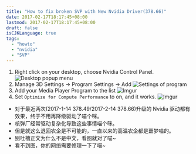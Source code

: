 ```yaml
---
title: "How to fix broken SVP with New Nvidia Driver(378.66)"
date: 2017-02-17T18:17:45+08:00
lastmod: 2017-02-17T18:17:45+08:00
draft: false
isCJKLanguage: true
tags:
  - "howto"
  - "nvidia"
  - "SVP"
---
```


1. Right click on your desktop, choose Nvidia Control Panel.
![Desktop popup menu](https://i.imgur.com/Qitf8yul.png)
2. Manage 3D Settings -> Program Settings -> Add
![Settings of program](http://i.imgur.com/vIXT0We.png)
3. Add your Media Player Program to the list
![Imgur](http://i.imgur.com/Nh5iFnl.png)
4. Set `Optimize for Compute Performance` to on, and it works.
![Imgur](http://i.imgur.com/Hl6sGJc.png)

* 对于最近两次(2017-1-14 378.49/2017-2-14 378.66)升级的 Nvidia 驱动都有效果，终于不用再降级驱动了喵个咪。
* 核弹厂经常驱动复杂化导致这些事情喵个咪。
* 但是就这么退回农企是不可能的，一直以来的高温农企都是噩梦喵的。
* 别吐槽正文为什么不是中文，看图就对了喵~
* 看不到图，你的网络需要修理一下了喵~